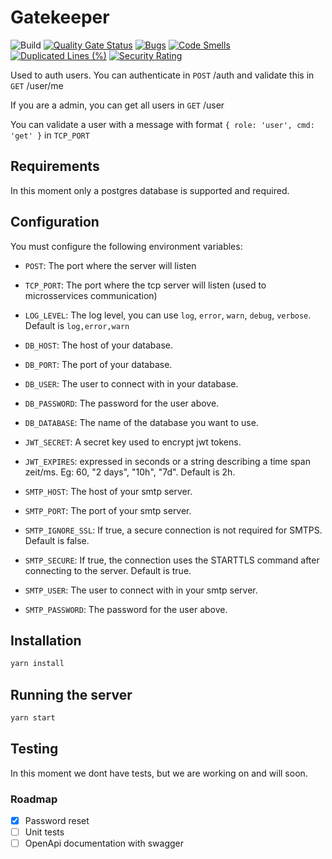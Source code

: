 # Gatekeeper

![Build](https://github.com/keinou/burst-ms-gatekeeper/actions/workflows/build.yml/badge.svg) [![Quality Gate Status](https://sonarcloud.io/api/project_badges/measure?project=keinou_burst-ms-gatekeeper&metric=alert_status)](https://sonarcloud.io/summary/new_code?id=keinou_burst-ms-gatekeeper) [![Bugs](https://sonarcloud.io/api/project_badges/measure?project=keinou_burst-ms-gatekeeper&metric=bugs)](https://sonarcloud.io/summary/new_code?id=keinou_burst-ms-gatekeeper) [![Code Smells](https://sonarcloud.io/api/project_badges/measure?project=keinou_burst-ms-gatekeeper&metric=code_smells)](https://sonarcloud.io/summary/new_code?id=keinou_burst-ms-gatekeeper) [![Duplicated Lines (%)](https://sonarcloud.io/api/project_badges/measure?project=keinou_burst-ms-gatekeeper&metric=duplicated_lines_density)](https://sonarcloud.io/summary/new_code?id=keinou_burst-ms-gatekeeper) [![Security Rating](https://sonarcloud.io/api/project_badges/measure?project=keinou_burst-ms-gatekeeper&metric=security_rating)](https://sonarcloud.io/summary/new_code?id=keinou_burst-ms-gatekeeper)

Used to auth users.
You can authenticate in `POST` /auth and validate this in `GET` /user/me

If you are a admin, you can get all users in `GET` /user

You can validate a user with a message with format `{ role: 'user', cmd: 'get' }` in `TCP_PORT`

## Requirements

In this moment only a postgres database is supported and required.

## Configuration

You must configure the following environment variables:

- `POST`: The port where the server will listen
- `TCP_PORT`: The port where the tcp server will listen (used to microsservices communication)
- `LOG_LEVEL`: The log level, you can use `log`, `error`, `warn`, `debug`, `verbose`. Default is `log,error,warn`

- `DB_HOST`: The host of your database.
- `DB_PORT`: The port of your database.
- `DB_USER`: The user to connect with in your database.
- `DB_PASSWORD`: The password for the user above.
- `DB_DATABASE`: The name of the database you want to use.

- `JWT_SECRET`: A secret key used to encrypt jwt tokens.
- `JWT_EXPIRES`: expressed in seconds or a string describing a time span zeit/ms. Eg: 60, "2 days", "10h", "7d". Default is 2h.

- `SMTP_HOST`: The host of your smtp server.
- `SMTP_PORT`: The port of your smtp server.
- `SMTP_IGNORE_SSL`: If true, a secure connection is not required for SMTPS. Default is false.
- `SMTP_SECURE`: If true, the connection uses the STARTTLS command after connecting to the server. Default is true.
- `SMTP_USER`: The user to connect with in your smtp server.
- `SMTP_PASSWORD`: The password for the user above.

## Installation

```bash
yarn install
```

## Running the server

```bash
yarn start
```

## Testing

In this moment we dont have tests, but we are working on and will soon.

### Roadmap

- [x] Password reset
- [ ] Unit tests
- [ ] OpenApi documentation with swagger
